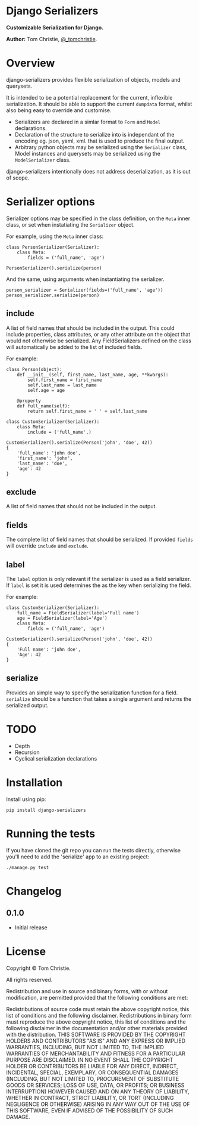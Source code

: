 Django Serializers
==================

**Customizable Serialization for Django.**

**Author:** Tom Christie, [@_tomchristie][1].

Overview
========

django-serializers provides flexible serialization of objects, models and
querysets.

It is intended to be a potential replacement for the current, inflexible
serialization.  It should be able to support the current `dumpdata` format,
whilst also being easy to override and customise.

* Serializers are declared in a simlar format to `Form` and `Model` declarations.
* Declaration of the structure to serialize into is independant of the encoding 
  eg. json, yaml, xml. that is used to produce the final output.
* Arbitrary python objects may be serialized using the `Serializer` class,
  Model instances and querysets may be serialized using the `ModelSerializer` class.

django-serializers intentionally does not address deserialization, as it is
out of scope.

Serializer options
==================

Serializer options may be specified in the class definition, on the `Meta`
inner class, or set when instatiating the `Serializer` object.

For example, using the `Meta` inner class:

    class PersonSerializer(Serializer):
        class Meta:
            fields = ('full_name', 'age')

    PersonSerializer().serialize(person)

And the same, using arguments when instantiating the serializer.

    person_serializer = Serializer(fields=('full_name', 'age'))
    person_serializer.serialize(person)


include
-------

A list of field names that should be included in the output.  This could
include properties, class attributes, or any other attribute on the object that
would not otherwise be serialized.
Any FieldSerializers defined on the class will automatically be added to the
list of included fields.

For example:

    class Person(object):
        def __init__(self, first_name, last_name, age, **kwargs):
            self.first_name = first_name
            self.last_name = last_name
            self.age = age

        @property
        def full_name(self):
            return self.first_name + ' ' + self.last_name

    class CustomSerializer(Serializer):
        class Meta:
            include = ('full_name',)

    CustomSerializer().serialize(Person('john', 'doe', 42))
    {
        'full_name': 'john doe',
        'first_name': 'john',
        'last_name': 'doe',
        'age': 42
    }

exclude
-------

A list of field names that should not be included in the output.

fields
------

The complete list of field names that should be serialized.  If provided
`fields` will override `include` and `exclude`.

label
-----

The `label` option is only relevant if the serializer is used as a field
serializer.  If `label` is set it is used determines the as the key when
serializing the field.

For example:

    class CustomSerializer(Serializer):
        full_name = FieldSerializer(label='Full name')
        age = FieldSerializer(label='Age')
        class Meta:
            fields = ('full_name', 'age')

    CustomSerializer().serialize(Person('john', 'doe', 42))
    {
        'Full name': 'john doe',
        'Age': 42
    }

serialize
---------

Provides an simple way to specify the serialization function for a field.
`serialize` should be a function that takes a single argument and returns
the serialized output.

TODO
====

* Depth
* Recursion
* Cyclical serialization declarations

Installation
============

Install using pip:

    pip install django-serializers

Running the tests
=================

If you have cloned the git repo you can run the tests directly, otherwise
you'll need to add the 'serialize' app to an existing project:

    ./manage.py test

Changelog
=========

0.1.0
-----

* Initial release

License
=======

Copyright © Tom Christie.

All rights reserved.

Redistribution and use in source and binary forms, with or without 
modification, are permitted provided that the following conditions are met:

Redistributions of source code must retain the above copyright notice, this 
list of conditions and the following disclaimer.
Redistributions in binary form must reproduce the above copyright notice, this 
list of conditions and the following disclaimer in the documentation and/or 
other materials provided with the distribution.
THIS SOFTWARE IS PROVIDED BY THE COPYRIGHT HOLDERS AND CONTRIBUTORS "AS IS" AND 
ANY EXPRESS OR IMPLIED WARRANTIES, INCLUDING, BUT NOT LIMITED TO, THE IMPLIED 
WARRANTIES OF MERCHANTABILITY AND FITNESS FOR A PARTICULAR PURPOSE ARE 
DISCLAIMED. IN NO EVENT SHALL THE COPYRIGHT HOLDER OR CONTRIBUTORS BE LIABLE 
FOR ANY DIRECT, INDIRECT, INCIDENTAL, SPECIAL, EXEMPLARY, OR CONSEQUENTIAL 
DAMAGES (INCLUDING, BUT NOT LIMITED TO, PROCUREMENT OF SUBSTITUTE GOODS OR 
SERVICES; LOSS OF USE, DATA, OR PROFITS; OR BUSINESS INTERRUPTION) HOWEVER 
CAUSED AND ON ANY THEORY OF LIABILITY, WHETHER IN CONTRACT, STRICT LIABILITY, 
OR TORT (INCLUDING NEGLIGENCE OR OTHERWISE) ARISING IN ANY WAY OUT OF THE USE 
OF THIS SOFTWARE, EVEN IF ADVISED OF THE POSSIBILITY OF SUCH DAMAGE.

[1]: http://twitter.com/_tomchristie
